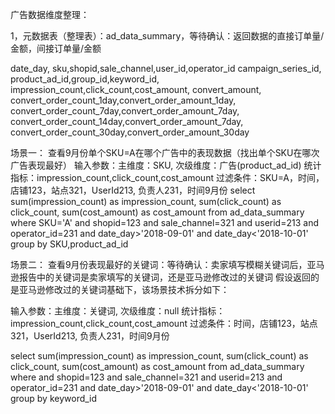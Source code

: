 广告数据维度整理：

1，元数据表（整理表）：ad_data_summary，等待确认：返回数据的直接订单量/金额，间接订单量/金额

date_day, sku,shopid,sale_channel,user_id,operator_id
campaign_series_id, product_ad_id,group_id,keyword_id,
impression_count,click_count,cost_amount,
convert_amount,
convert_order_count_1day,convert_order_amount_1day,
convert_order_count_7day,convert_order_amount_7day,
convert_order_count_14day,convert_order_amount_7day,
convert_order_count_30day,convert_order_amount_30day

场景一：
查看9月份单个SKU=A在哪个广告中的表现数据（找出单个SKU在哪次广告表现最好）
输入参数：主维度：SKU, 次级维度：广告(product_ad_id)
统计指标：impression_count,click_count,cost_amount
过滤条件：SKU=A，时间，店铺123，站点321，UserId213, 负责人231，时间9月份
select 
sum(impression_count) as impression_count,
sum(click_count) as click_count,
sum(cost_amount) as cost_amount
from ad_data_summary 
where SKU='A' 
and shopid=123 and sale_channel=321 and userid=213 and operator_id=231 and date_day>'2018-09-01' and date_day<'2018-10-01'
group by SKU,product_ad_id

场景二：
查看9月份表现最好的关键词：等待确认：卖家填写模糊关键词后，亚马逊报告中的关键词是卖家填写的关键词，还是亚马逊修改过的关键词
假设返回的是亚马逊修改过的关键词基础下，该场景技术拆分如下：

输入参数：主维度：关键词, 次级维度：null
统计指标：impression_count,click_count,cost_amount
过滤条件：时间，店铺123，站点321，UserId213, 负责人231，时间9月份

select 
sum(impression_count) as impression_count,
sum(click_count) as click_count,
sum(cost_amount) as cost_amount
from ad_data_summary 
where 
and shopid=123 and sale_channel=321 and userid=213 and operator_id=231 and date_day>'2018-09-01' and date_day<'2018-10-01'
group by keyword_id



